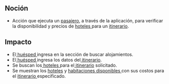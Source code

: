 ## Noción

* Acción que ejecuta un [pasajero](https://app.nuclino.com/Curso-LEL/Agencia-de-Viajes/Sujeto-Pasajero-1aca8769-d624-47f7-9373-9682438afab4), a través de la aplicación, para verificar la disponibilidad y precios de [hoteles ](https://app.nuclino.com/Curso-LEL/Agencia-de-Viajes/Servicio-Hotel-a7d351ed-40cb-4201-b372-928d7064930c)para un [itinerario](https://app.nuclino.com/Curso-LEL/Agencia-de-Viajes/Objeto-Itinerario-77d6777d-c052-43d0-a2e9-adc68b1593ee).

## Impacto

* El[ ](https://app.nuclino.com/Curso-LEL/Agencia-de-Viajes/Sujeto-Pasajero-1aca8769-d624-47f7-9373-9682438afab4)[huésped ](https://app.nuclino.com/Curso-LEL/Agencia-de-Viajes/Sujeto-Pasajero-Husped-Cliente-1aca8769-d624-47f7-9373-9682438afab4)ingresa en la sección de buscar alojamientos.
* El[ ](https://app.nuclino.com/Curso-LEL/Agencia-de-Viajes/Sujeto-Pasajero-1aca8769-d624-47f7-9373-9682438afab4)[huésped ](https://app.nuclino.com/Curso-LEL/Agencia-de-Viajes/Sujeto-Pasajero-Husped-Cliente-1aca8769-d624-47f7-9373-9682438afab4)ingresa los datos del[ itinerario](https://app.nuclino.com/Curso-LEL/Agencia-de-Viajes/Objeto-Itinirario-77d6777d-c052-43d0-a2e9-adc68b1593ee).
* Se buscan los[ ](https://app.nuclino.com/Curso-LEL/Agencia-de-Viajes/Objeto-Vuelo-71851f91-02b2-4cd3-b33b-7fea9bd789c9)[hoteles ](https://app.nuclino.com/Curso-LEL/Agencia-de-Viajes/Servicio-Hotel-a7d351ed-40cb-4201-b372-928d7064930c)para el[ itinerario](https://app.nuclino.com/Curso-LEL/Agencia-de-Viajes/Objeto-Itinirario-77d6777d-c052-43d0-a2e9-adc68b1593ee) solicitado.
* Se muestran los [hoteles](https://app.nuclino.com/Curso-LEL/Agencia-de-Viajes/Servicio-Hotel-a7d351ed-40cb-4201-b372-928d7064930c) y [habitaciones ](https://app.nuclino.com/Curso-LEL/Agencia-de-Viajes/Objeto-Habitacin-fa3733a0-ec87-424b-af60-16101230f714)[disponibles ](https://app.nuclino.com/Curso-LEL/Agencia-de-Viajes/Estado-Hotel-Habitacin-Disponible-d7fb5bbc-5690-4877-921e-44f6bb2a6953)con sus costos para el [itinerario ](https://app.nuclino.com/Curso-LEL/Agencia-de-Viajes/Objeto-Itinerario-77d6777d-c052-43d0-a2e9-adc68b1593ee)especificado.